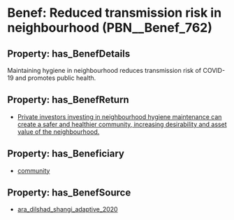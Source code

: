 # Benef: __Reduced transmission risk in neighbourhood__ (PBN__Benef_762)

## Property: has_BenefDetails

Maintaining hygiene in neighbourhood reduces transmission risk of COVID-19 and promotes public health.

## Property: has_BenefReturn

* [Private investors investing in neighbourhood hygiene maintenance can create a safer and healthier community, increasing desirability and asset value of the neighbourhood.](../BenefReturn/PBN__BenefReturn_830)

## Property: has_Beneficiary

* [community](../Stakeholder/PBN__Stakeholder_313)

## Property: has_BenefSource

* [ara_dilshad_shangi_adaptive_2020](../Article/PBN__Article_151)

